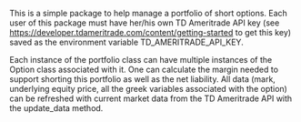 This is a simple package to help manage a portfolio of short options. Each user of this package must have her/his own TD Ameritrade API key (see https://developer.tdameritrade.com/content/getting-started to get this key) saved as the environment variable TD_AMERITRADE_API_KEY. 

Each instance of the portfolio class can have multiple instances of the Option class associated with it. One can calculate the margin needed to support shorting this portfolio as well as the net liability. All data (mark, underlying equity price, all the greek variables associated with the option) can be refreshed with current market data from the TD Ameritrade API with the update_data method. 